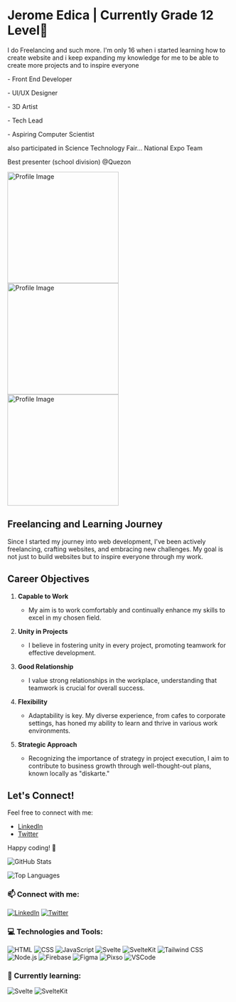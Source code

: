 # Jerome Edica | Currently Grade 12 Level👋
I do Freelancing and such more. I'm
only 16 when i started learning how to
create website and i keep expanding
my knowledge for me to be able to
create more projects and to inspire
everyone

<p>- Front End Developer</p>
<p>- UI/UX Designer</p>
<p>- 3D Artist</p>
<p>- Tech Lead</p>
<p>- Aspiring Computer Scientist</p>

<p>also participated in Science Technology Fair... National Expo Team</p>
<p> Best presenter (school division) @Quezon </p>

<div align='left'>
    <img src="https://scontent.fmnl17-3.fna.fbcdn.net/v/t1.15752-9/412284268_1077637556752251_7900963601799980399_n.jpg?_nc_cat=106&ccb=1-7&_nc_sid=8cd0a2&_nc_eui2=AeG3Nv5YdwJuyMyuek3NxSe9j6WZFNr92KuPpZkU2v3Yq0l992UGGbr5WvmjYziP1vqkR8B2tXXCheDsYEhwe-cP&_nc_ohc=GcI6xOEbxrMAX8BA2wn&_nc_ht=scontent.fmnl17-3.fna&oh=03_AdSi07PZG1W12rK4ZEVud9U9Xt9Brai5laH5dKyEDMtfJA&oe=65B7918D" alt="Profile Image" width="250" style="margin-right: 10px;">
    <img src="https://scontent.fmnl17-5.fna.fbcdn.net/v/t1.15752-9/395517727_309412651859967_9046357002874273202_n.jpg?_nc_cat=110&ccb=1-7&_nc_sid=8cd0a2&_nc_eui2=AeFCWUderDQQG9Qedivb6ZU_AUYcu826G3cBRhy7zbobdyafLlv8H4tsMgrdCQPGm_VmPElIqVF1Vltil_7OHQaA&_nc_ohc=bjFrb-rhlbkAX9-8Vau&_nc_ht=scontent.fmnl17-5.fna&oh=03_AdQEHo4bX9AiaG5Y5kYzpDugvjsat0mWa98d3E1rw1Va6g&oe=65B786C8" alt="Profile Image" width="250" style="margin-right: 10px;">
    <img src="https://scontent.fmnl17-2.fna.fbcdn.net/v/t1.15752-9/291131853_773315370749926_7969518731330088744_n.png?_nc_cat=107&ccb=1-7&_nc_sid=8cd0a2&_nc_eui2=AeF83lsnagAoP3gtR4WIjbdpXZsAoJtTFz5dmwCgm1MXPg2sYQVG_h6zSHy2epq1Y2vv7iMm4FhcxGs7wimE_dBy&_nc_ohc=rqAcAh8nnGQAX864NmL&_nc_ht=scontent.fmnl17-2.fna&oh=03_AdSUPuQAnQ01PMm0BOdfajC47XTpZ94Fvdb4cBRTl4e9jw&oe=65B7935D" alt="Profile Image" width="250" style="margin-right: 10px;">
</div>


## Freelancing and Learning Journey

Since I started my journey into web development, I've been actively freelancing, crafting websites, and embracing new challenges. My goal is not just to build websites but to inspire everyone through my work.

## Career Objectives

1. **Capable to Work**
   - My aim is to work comfortably and continually enhance my skills to excel in my chosen field.

2. **Unity in Projects**
   - I believe in fostering unity in every project, promoting teamwork for effective development.

3. **Good Relationship**
   - I value strong relationships in the workplace, understanding that teamwork is crucial for overall success.

4. **Flexibility**
   - Adaptability is key. My diverse experience, from cafes to corporate settings, has honed my ability to learn and thrive in various work environments.

5. **Strategic Approach**
   - Recognizing the importance of strategy in project execution, I aim to contribute to business growth through well-thought-out plans, known locally as "diskarte."
     
## Let's Connect!

Feel free to connect with me:
- [LinkedIn](https://www.linkedin.com/in/your-linkedin-profile)
- [Twitter](https://twitter.com/your-twitter-handle)

Happy coding! 🚀

![GitHub Stats](https://github-readme-stats.vercel.app/api?username=JDev000&show_icons=true&theme=radical)

![Top Languages](https://github-readme-stats.vercel.app/api/top-langs/?username=JDev000&layout=compact&theme=radical)

### 📫 Connect with me:
[![LinkedIn](https://img.shields.io/badge/LinkedIn-Connect-blue)](https://www.linkedin.com/in/your-linkedin-profile)
[![Twitter](https://img.shields.io/badge/Twitter-Follow-blue)](https://twitter.com/your-twitter-handle)

### 💻 Technologies and Tools:

![HTML](https://img.shields.io/badge/-HTML-E34F26?logo=html5&logoColor=white)
![CSS](https://img.shields.io/badge/-CSS-1572B6?logo=css3&logoColor=white)
![JavaScript](https://img.shields.io/badge/-JavaScript-F7DF1E?logo=javascript&logoColor=black)
![Svelte](https://img.shields.io/badge/-Svelte-FF3E00?logo=svelte&logoColor=white)
![SvelteKit](https://img.shields.io/badge/-SvelteKit-FF3E00?logo=svelte&logoColor=white)
![Tailwind CSS](https://img.shields.io/badge/-Tailwind%20CSS-38B2AC?logo=tailwind-css&logoColor=white)
![Node.js](https://img.shields.io/badge/-Node.js-339933?logo=node.js&logoColor=white)
![Firebase](https://img.shields.io/badge/-Firebase-FFCA28?logo=firebase&logoColor=black)
![Figma](https://img.shields.io/badge/-Figma-F24E1E?logo=figma&logoColor=white)
![Pixso](https://img.shields.io/badge/-Pixso-339933?logo=pixso&logoColor=white)
![VSCode](https://img.shields.io/badge/-VSCode-007ACC?logo=visual-studio-code&logoColor=white)


### 🌱 Currently learning:

![Svelte](https://img.shields.io/badge/-Svelte-FF3E00?logo=svelte&logoColor=white)
![SvelteKit](https://img.shields.io/badge/-SvelteKit-FF3E00?logo=svelte&logoColor=white)


